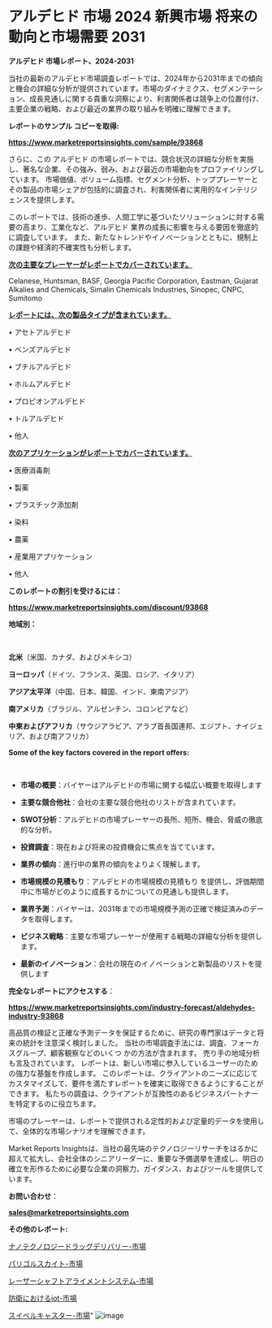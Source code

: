 # アルデヒド 市場 2024 新興市場 将来の動向と市場需要 2031

<strong>アルデヒド 市場レポート、2024-2031</strong>

当社の最新のアルデヒド市場調査レポートでは、2024年から2031年までの傾向と機会の詳細な分析が提供されています。市場のダイナミクス、セグメンテーション、成長見通しに関する貴重な洞察により、利害関係者は競争上の位置付け、主要企業の戦略、および最近の業界の取り組みを明確に理解できます。



<strong>レポートのサンプル コピーを取得:</strong> <a href=https://www.marketreportsinsights.com/sample/93868>

<strong><u>https://www.marketreportsinsights.com/sample/93868</u></strong></a>

さらに、この アルデヒド の市場レポートでは、競合状況の詳細な分析を実施し、著名な企業、その強み、弱み、および最近の市場動向をプロファイリングしています。 市場価値、ボリューム指標、セグメント分析、トッププレーヤーとその製品の市場シェアが包括的に調査され、利害関係者に実用的なインテリジェンスを提供します。

このレポートでは、技術の進歩、人間工学に基づいたソリューションに対する需要の高まり、工業化など、アルデヒド 業界の成長に影響を与える要因を徹底的に調査しています。 また、新たなトレンドやイノベーションとともに、規制上の課題や経済的不確実性も分析します。



<strong><u>次の主要なプレーヤーがレポートでカバーされています。</u></strong>

Celanese, Huntsman, BASF, Georgia Pacific Corporation, Eastman, Gujarat Alkalies and Chemicals, Simalin Chemicals Industries, Sinopec, CNPC, Sumitomo



<strong><u><b>レポートには、次の製品タイプが含まれています。</b></u></strong>

• アセトアルデヒド

• ベンズアルデヒド

• ブチルアルデヒド

• ホルムアルデヒド

• プロピオンアルデヒド

• トルアルデヒド

• 他人



<strong><u><b>次のアプリケーションがレポートでカバーされています。</b></u></strong>

• 医療消毒剤

• 製薬

• プラスチック添加剤

• 染料

• 農薬

• 産業用アプリケーション

• 他人



<strong><b>このレポートの割引を受けるには：</b></strong>

<a href=https://www.marketreportsinsights.com/discount/93868>

<strong><u>https://www.marketreportsinsights.com/discount/93868</u></strong></a>



<strong>地域別：</strong>

<strong> </strong>



<strong>北米</strong>（米国、カナダ、およびメキシコ）



<strong>ヨーロッパ</strong>（ドイツ、フランス、英国、ロシア、イタリア）



<strong>アジア太平洋</strong>（中国、日本、韓国、インド、東南アジア）



<strong>南アメリカ</strong>（ブラジル、アルゼンチン、コロンビアなど）



<strong>中東およびアフリカ</strong>（サウジアラビア、アラブ首長国連邦、エジプト、ナイジェリア、および南アフリカ）



<strong>Some of the key factors covered in the report offers:</strong>

<strong> </strong>
<ul>
  <li>

<strong>市場の概要</strong>：バイヤーはアルデヒドの市場に関する幅広い概要を取得します</li>
  <li>

<strong>主要な競合他社</strong>：会社の主要な競合他社のリストが含まれています。</li>
  <li>

<strong>SWOT分析</strong>：アルデヒドの市場プレーヤーの長所、短所、機会、脅威の徹底的な分析。</li>
  <li>

<strong>投資調査</strong>：現在および将来の投資機会に焦点を当てています。</li>
  <li>

<strong>業界の傾向</strong>：進行中の業界の傾向をよりよく理解します。</li>
  <li>

<strong>市場規模の見積もり</strong>：アルデヒドの市場規模の見積もり を提供し、評価期間中に市場がどのように成長するかについての見通しも提供します。</li>
  <li>

<strong>業界予測</strong>：バイヤーは、2031年までの市場規模予測の正確で検証済みのデータを取得します。</li>
  <li>

<strong>ビジネス戦略</strong>：主要な市場プレーヤーが使用する戦略の詳細な分析を提供します。</li>
  <li>

<strong>最新のイノベーション</strong>：会社の現在のイノベーションと新製品のリストを提供します</li>
</ul>


<strong>完全なレポートにアクセスする</strong>：

<a href=https://www.marketreportsinsights.com/industry-forecast/aldehydes-industry-93868>

<strong><u>https://www.marketreportsinsights.com/industry-forecast/aldehydes-industry-93868</u></strong></a>

高品質の検証と正確な予測データを保証するために、研究の専門家はデータと将来の統計を注意深く検討しました。 当社の市場調査手法には、調査、フォーカスグループ、顧客観察などのいくつ かの方法が含まれます。 売り手の地域分析も言及されています。 レポートは、新しい市場に参入しているユーザーのための強力な基盤を作成します。 このレポートは、クライアントのニーズに応じてカスタマイズして、要件を満たすレポートを確実に取得できるようにすることができます。 私たちの調査は、クライアントが互換性のあるビジネスパートナーを特定するのに役立ちます。

市場のプレーヤーは、レポートで提供される定性的および定量的データを使用して、全体的な市場シナリオを理解できます。

Market Reports Insightsは、当社の最先端のテクノロジーリサーチをはるかに超えて拡大し、会社全体のシニアリーダーに、重要な予備選挙を達成し、明日の確立を形作るために必要な企業の洞察力、ガイダンス、およびツールを提供しています。



<strong><b>お問い合わせ</b></strong>：

<a href=mailto:sales@marketreportsinsights.com>

<strong><u>sales@marketreportsinsights.com</u></strong></a>



<strong>その他のレポート:</strong>

<a href=https://www.linkedin.com/pulse/ナノテクノロジードラッグデリバリー-市場-2023-総利益と主要ベンダー-2030-pr-news-hub-keaef/>ナノテクノロジードラッグデリバリー-市場</a>

<a href=https://www.linkedin.com/pulse/パリゴルスカイト-市場-2023-swot-分析と最新イノベーション-2030-raxrf/>パリゴルスカイト-市場</a>

<a href=https://www.linkedin.com/pulse/レーザーシャフトアライメントシステム-市場-2023-新興市場-将来の動向と市場需要-2030-pr-news-hub-luccf/>レーザーシャフトアライメントシステム-市場</a>

<a href=https://www.linkedin.com/pulse/防衛におけるiot-市場-2023-年のダイナミクスとビジネストレンド-gemuf/>防衛におけるiot-市場</a>

<a href=https://www.linkedin.com/pulse/スイベルキャスター-市場-2023-推進要因と成長機会-2030-pr-news-hub-tfi3f/>スイベルキャスター-市場</a>"
![image](https://github.com/gayatriri2/Market-Trends/assets/166717496/d357ffef-d382-4c8c-8b3e-8bd3c6716675)
